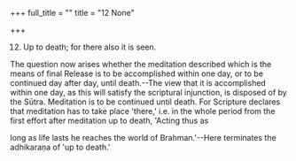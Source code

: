 +++
full_title = ""
title = "12 None"

+++


12. Up to death; for there also it is seen.

The question now arises whether the meditation described which is the means of final Release is to be accomplished within one day, or to be continued day after day, until death.--The view that it is accomplished within one day, as this will satisfy the scriptural injunction, is disposed of by the Sūtra. Meditation is to be continued until death. For Scripture declares that meditation has to take place 'there,' i.e. in the whole period from the first effort after meditation up to death, 'Acting thus as

long as life lasts he reaches the world of Brahman.'--Here terminates the adhikaraṇa of 'up to death.'

